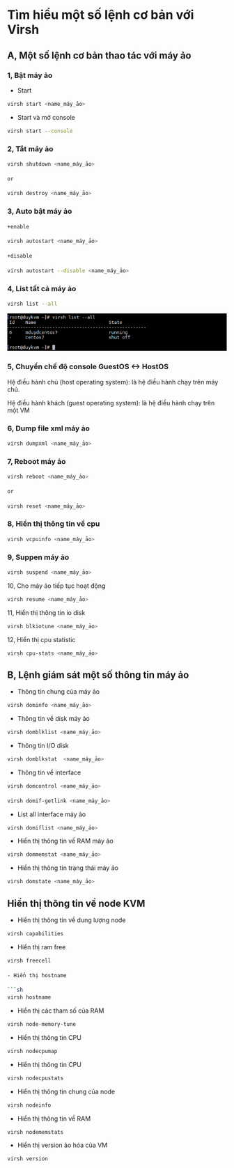 # Tìm hiểu một số lệnh cơ bản với Virsh

## A, Một số lệnh cơ bản thao tác với máy ảo

### 1, Bật máy ảo

+ Start 

```sh
virsh start <name_máy_ảo>
```

+ Start và mở console

```sh
virsh start --console
```

### 2, Tắt máy ảo

```sh
virsh shutdown <name_máy_ảo>

or

virsh destroy <name_máy_ảo>
```

### 3, Auto bật máy ảo

```sh
+enable

virsh autostart <name_máy_ảo>

+disable

virsh autostart --disable <name_máy_ảo>
```
### 4, List tất cả máy ảo

```sh
virsh list --all
```
![](images/virshcommand/Screenshot_31.png)

### 5, 	Chuyển chế độ console GuestOS <-> HostOS

Hệ điều hành chủ (host operating system): là hệ điều hành chạy trên máy chủ.

Hệ điều hành khách (guest operating system): là hệ điều hành chạy trên một VM

### 6, Dump file xml máy ảo

```sh
virsh dumpxml <name_máy_ảo>
```

### 7, Reboot máy ảo

```sh
virsh reboot <name_máy_ảo>

or

virsh reset <name_máy_ảo>
```

### 8, Hiển thị thông tin về cpu

```sh
virsh vcpuinfo <name_máy_ảo>
```

### 9, Suppen máy ảo

```sh
virsh suspend <name_máy_ảo>
```

10, Cho máy ảo tiếp tục hoạt động

```sh
virsh resume <name_máy_ảo>
```

11, Hiển thị thông tin io disk

```sh
virsh blkiotune <name_máy_ảo>
```

12, Hiển thị cpu statistic

```sh
virsh cpu-stats <name_máy_ảo>
```

## B, Lệnh giám sát một số thông tin máy ảo

- Thông tin chung của máy ảo

```sh
virsh dominfo <name_máy_ảo>
```

- Thông tin về disk máy ảo

```sh
virsh domblklist <name_máy_ảo>
```

- Thông tin I/O disk

```sh
virsh domblkstat  <name_máy_ảo>
```

- Thông tin về interface

```sh
virsh domcontrol <name_máy_ảo>

virsh domif-getlink <name_máy_ảo>
```

- List all interface máy ảo

```sh
virsh domiflist <name_máy_ảo>
```

- Hiển thị thông tin về RAM máy ảo

```sh
virsh dommemstat <name_máy_ảo>
```

- Hiển thị thông tin trạng thái máy ảo

```sh
virsh domstate <name_máy_ảo>
```

## Hiển thị thông tin về node KVM

- Hiển thị thông tin về dung lượng node

```sh
virsh capabilities
```
- Hiển thị ram free

```sh
virsh freecell

- Hiển thị hostname

```sh
virsh hostname
```

- Hiển thị các tham số của RAM

```sh
virsh node-memory-tune
```

- Hiển thị thông tin CPU

```sh
virsh nodecpumap
```

- Hiển thị thông tin CPU

```sh
virsh nodecpustats
```

- Hiển thị thông tin chung của node

```sh
virsh nodeinfo
```

- Hiển thị thông tin về RAM 

```sh
virsh nodememstats
```

- Hiển thị version ảo hóa của VM

```sh
virsh version
```
